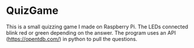# QuizGame

This is a small quizzing game I made on Raspberry Pi.
The LEDs connected blink red or green depending on the answer.
The program uses an API (https://opentdb.com/) in python to pull the questions.
